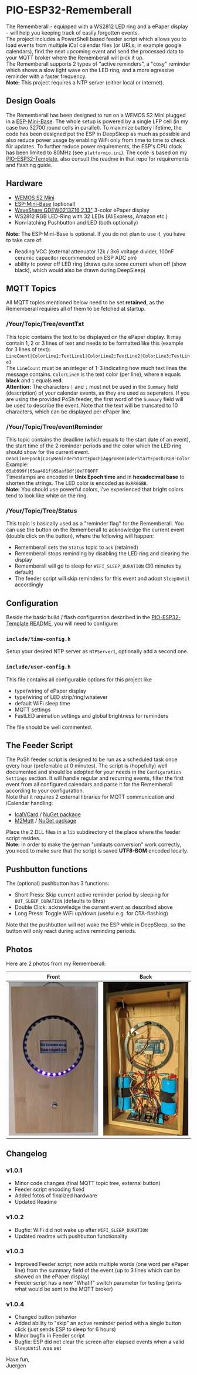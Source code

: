 # PIO-ESP32-Rememberall
The Rememberall - equipped with a WS2812 LED ring and a ePaper display - will help you keeping track of easily forgotten events.  
The project includes a PowerShell based feeder script which allows you to load events from multiple iCal calendar files (or URLs, in example google calendars), find the next upcoming event and send the processed data to your MQTT broker where the Rememberall will pick it up.  
The Rememberall supports 2 types of "active reminders", a "cosy" reminder which shows a slow light wave on the LED ring, and a more agressive reminder with a faster frequency.  
**Note:** This project requires a NTP server (either local or internet).

## Design Goals
The Rememberall has been designed to run on a WEMOS S2 Mini plugged in a [ESP-Mini-Base](https://github.com/juepi/ESP-Mini-Base). The whole setup is powered by a single LFP cell (in my case two 32700 round cells in parallel). To maximize battery lifetime, the code has been designed put the ESP in DeepSleep as much as possible and also reduce power usage by enabling WiFi only from time to time to check für updates. To further reduce power requirements, the ESP's CPU clock has been limited to 80MHz (see `platformio.ini`).
The code is based on my [PIO-ESP32-Template](https://github.com/juepi/PIO-ESP32-Template), also consult the readme in that repo for requirements and flashing guide.

## Hardware
* [WEMOS S2 Mini](https://www.wemos.cc/en/latest/s2/s2_mini.html)
* [ESP-Mini-Base](https://github.com/juepi/ESP-Mini-Base) (optional)
* [WaveShare GDEW0213Z16 2.13"](https://www.waveshare.com/product/displays/e-paper/epaper-3/2.13inch-e-paper-hat-g.htm) 3-color ePaper display
* WS2812 RGB LED-Ring with 32 LEDs (AliExpress, Amazon etc.)
* Non-latching Pushbutton and LED (both optionally)

**Note:** The ESP-Mini-Base is optional. If you do not plan to use it, you have to take care of:  
* Reading VCC (external attenuator 12k / 3k6 voltage divider, 100nF ceramic capacitor recommended on ESP ADC pin)
* ability to power off LED ring (draws quite some current when off (show black), which would also be drawn during DeepSleep)

## MQTT Topics

All MQTT topics mentioned below need to be set **retained**, as the Rememberall requires all of them to be fetched at startup.

### /Your/Topic/Tree/eventTxt
This topic contains the text to be displayed on the ePaper display. It may contain 1, 2 or 3 lines of text and needs to be formatted like this (example for 3 lines of text):  
``LineCount|ColorLine1;TextLine1|ColorLine2;TextLine2|ColorLine3;TestLine3``  
The `LineCount` must be an integer of 1-3 indicating how much text lines the message contains. `ColorLineX` is the text color (per line), where `0` equals **black** and `1` equals **red**.  
**Attention:** The characters `|` and `;` must not be used in the `Summary` field (description) of your calendar events, as they are used as seperators. If you are using the provided PoSh feeder, the first word of the `Summary` field will be used to describe the event. Note that the text will be truncated to 10 characters, which can be displayed per ePaper line.

### /Your/Topic/Tree/eventReminder
This topic contains the deadline (which equals to the start date of an event), the start time of the 2 reminder periods and the color which the LED ring should show for the current event.   ``DeadLineEpoch|CosyReminderStartEpoch|AggroReminderStartEpoch|RGB-Color``  
Example:  
``65ab999f|65aa481f|65aaf0df|0xFF00FF``  
Timestamps are encoded in **Unix Epoch time** and in **hexadecimal base** to shorten the strings. The LED color is encoded as `0xRRGGBB`.  
**Note:** You should use powerful colors, i've experienced that bright colors tend to look like white on the ring.

### /Your/Topic/Tree/Status
This topic is basically used as a "reminder flag" for the Rememberall. You can use the button on the Rememberall to acknowledge the current event (double click on the button), where the following will happen:
* Rememberall sets the `Status` topic to `ack` (retained)
* Rememberall stops reminding by disabling the LED ring and clearing the display
* Rememberall will go to sleep for `WIFI_SLEEP_DURATION` (30 minutes by default)
* The feeder script will skip reminders for this event and adopt `SleepUntil` accordingly

## Configuration
Beside the basic build / flash configuration described in the [PIO-ESP32-Template README](https://github.com/juepi/PIO-ESP32-Template), you will need to configure:

### `include/time-config.h`
Setup your desired NTP server as `NTPServer1`, optionally add a second one.

### `include/user-config.h`
This file contains all configurable options for this project like
* type/wiring of ePaper display
* type/wiring of LED strip/ring/whatever
* default WiFi sleep time
* MQTT settings
* FastLED animation settings and global brightness for reminders

The file should be well commented.

## The Feeder Script
The PoSh feeder script is designed to be run as a scheduled task once every hour (preferrable at 0 minutes). The script is (hopefully) well documented and should be adopted for your needs in the `Configuration Settings` section. It will handle regular and recurring events, filter the first event from all configured calendars and parse it for the Rememberall according to your configuration.  
Note that it requires 2 external libraries for MQTT communication and iCalendar handling:

* [IcalVCard](https://afterlogic.com/mailbee-net/icalvcard) / [NuGet package](https://www.nuget.org/packages/ICalVCard)
* [M2Mqtt](https://github.com/eclipse/paho.mqtt.m2mqtt) / [NuGet package](https://www.nuget.org/packages/M2Mqtt/)

Place the 2 DLL files in a `lib` subdirectory of the place where the feeder script resides.  
**Note:** In order to make the german "umlauts conversion" work correctly, you need to make sure that the script is saved **UTF8-BOM** encoded locally.

## Pushbutton functions
The (optional) pushbutton has 3 functions:
* Short Press: Skip current active reminder period by sleeping for `BUT_SLEEP_DURATION` (defaults to 6hrs)
* Double Click: acknowledge the current event as described above
* Long Press: Toggle WiFi up/down (useful e.g. for OTA-flashing)

Note that the pushbutton will not wake the ESP while in DeepSleep, so the button will only react during active reminding periods.

## Photos
Here are 2 photos from my Rememberall:

Front             |  Back
:-------------------------:|:-------------------------:
![Front](pics/Rememberall_front.jpg?raw=true) | ![Back](pics/Rememberall_back.jpg?raw=true)

## Changelog

### v1.0.1
- Minor code changes (final MQTT topic tree, external button)
- Feeder script encoding fixed
- Added fotos of finalized hardware
- Updated Readme

### v1.0.2
- Bugfix: WiFi did not wake up after `WIFI_SLEEP_DURATION`
- Updated readme with pushbutton functionality

### v1.0.3
- Improved Feeder script; now adds multiple words (one word per ePaper line) from the summary field of the event (up to 3 lines which can be showed on the ePaper display)
- Feeder script has a new "WhatIf" switch parameter for testing (prints what would be sent to the MQTT broker)

### v1.0.4
- Changed button behavior
- Added ability to "skip" an active reminder period with a single button click (just sends ESP to sleep for 6 hours)
- Minor bugfix in Feeder script
- Bugfix: ESP did not clear the screen after elapsed events when a valid `SleepUntil` was set
  
  
Have fun,  
Juergen